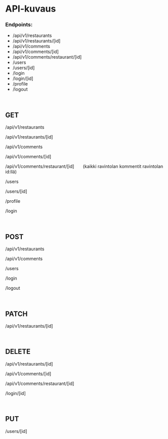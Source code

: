 # API-kuvaus

### Endpoints:

- /api/v1/restaurants
- /api/v1/restaurants/[id]
- /api/v1/comments
- /api/v1/comments/[id]
- /api/v1/comments/restaurant/[id]
- /users
- /users/[id]
- /login
- /login/[id]
- /profile
- /logout

<br />

## GET

/api/v1/restaurants

/api/v1/restaurants/[id]

/api/v1/comments

/api/v1/comments/[id]

/api/v1/comments/restaurant/[id]&emsp;&emsp;(kaikki ravintolan kommentit ravintolan id:llä)

/users&emsp;&emsp;&emsp;

/users/[id]&emsp;&emsp;&emsp;

/profile

/login

<br />

## POST

/api/v1/restaurants

/api/v1/comments

/users

/login

/logout

<br />

## PATCH

/api/v1/restaurants/[id]

<br />

## DELETE

/api/v1/restaurants/[id]

/api/v1/comments/[id]

/api/v1/comments/restaurant/[id]

/login/[id]

<br />

## PUT

/users/[id]